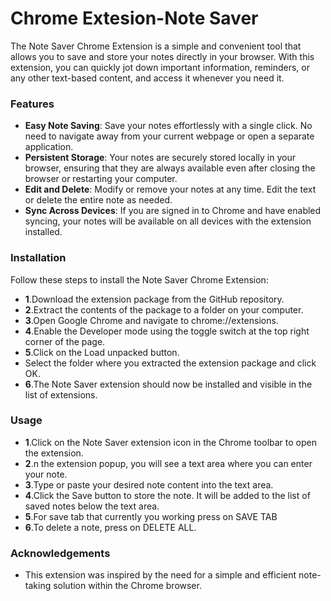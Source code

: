 # Chrome Extesion-Note Saver

The Note Saver Chrome Extension is a simple and convenient tool that allows you to save and store your notes directly in your browser. With this extension, you can quickly jot down important information, reminders, or any other text-based content, and access it whenever you need it.

### Features
- **Easy Note Saving**: Save your notes effortlessly with a single click. No need to navigate away from your current webpage or open a separate application.
- **Persistent Storage**: Your notes are securely stored locally in your browser, ensuring that they are always available even after closing the browser or restarting your computer.
- **Edit and Delete**: Modify or remove your notes at any time. Edit the text or delete the entire note as needed.
- **Sync Across Devices**: If you are signed in to Chrome and have enabled syncing, your notes will be available on all devices with the extension installed.

### Installation
Follow these steps to install the Note Saver Chrome Extension:
- **1**.Download the extension package from the GitHub repository.
- **2**.Extract the contents of the package to a folder on your computer.
- **3**.Open Google Chrome and navigate to chrome://extensions.
- **4**.Enable the Developer mode using the toggle switch at the top right corner of the page.
- **5**.Click on the Load unpacked button.
- Select the folder where you extracted the extension package and click OK.
- **6**.The Note Saver extension should now be installed and visible in the list of extensions.

### Usage

- **1**.Click on the Note Saver extension icon in the Chrome toolbar to open the extension.
- **2**.n the extension popup, you will see a text area where you can enter your note.
- **3**.Type or paste your desired note content into the text area.
- **4**.Click the Save button to store the note. It will be added to the list of saved notes below the text area.
- **5**.For save tab that currently you working press on SAVE TAB
- **6**.To  delete a note, press on DELETE ALL.

### Acknowledgements
- This extension was inspired by the need for a simple and efficient note-taking solution within the Chrome browser.
